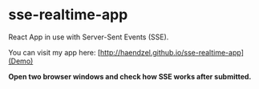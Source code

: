 # sse-realtime-app

React App in use with Server-Sent Events (SSE).

You can visit my app here: [http://haendzel.github.io/sse-realtime-app](Demo)

**Open two browser windows and check how SSE works after submitted.**



